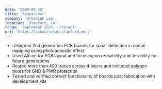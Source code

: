 ```yaml
---
date: '2024-09-23'
title: 'Researcher'
company: 'Arbabian Lab'
location: 'Stanford, CA'
range: 'September 2024 - Present'
url: 'https://arbabianlab.stanford.edu/'
---
```


- Designed 2nd generation PCB boards for sonar detection in ocean mapping using photoacoustic effect
- Used Altium for PCB layout and focusing on reusability and iterability for future generations 
- Routed more than 400 traces across 4 layers and included polygon pours for GND & PWR protection
- Tested and verified correct functionality of boards post fabrication with development kits